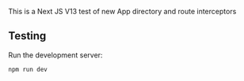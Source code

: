 This is a Next JS V13 test of new App directory and route interceptors

## Testing

Run the development server:

```bash
npm run dev
```
